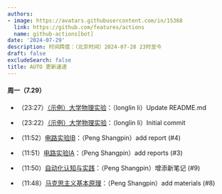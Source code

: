 ```yaml
---
authors:
- image: https://avatars.githubusercontent.com/in/15368
  link: https://github.com/features/actions
  name: github-actions[bot]
date: '2024-07-29'
description: 时间跨度：（北京时间）2024-07-28 23时至今
draft: false
excludeSearch: false
title: AUTO 更新速递
---
```


#### 周一（7.29）

- （23:27）[（示例）大学物理实验](https://github.com/HITSZ-OpenAuto/WRIT0001)：（longlin li）Update README.md

- （23:22）[（示例）大学物理实验](https://github.com/HITSZ-OpenAuto/WRIT0001)：（longlin li）Initial commit

- （11:52）[电路实验IB](https://github.com/HITSZ-OpenAuto/EE1012B)：（Peng Shangpin）add report (#4)

- （11:51）[电路实验IA](https://github.com/HITSZ-OpenAuto/EE1012A)：（Peng Shangpin）add reports (#3)

- （11:50）[自动化认知与实践](https://github.com/HITSZ-OpenAuto/AUTO1001)：（Peng Shangpin）增添新笔记 (#9)

- （11:48）[马克思主义基本原理](https://github.com/HITSZ-OpenAuto/GEIP1011)：（Peng Shangpin）add materials (#8)


